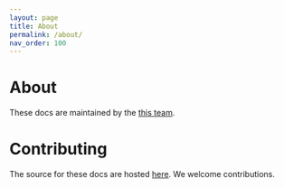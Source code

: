 ```yaml
---
layout: page
title: About
permalink: /about/
nav_order: 100
---
```


# About

These docs are maintained by the [this team](https://mlops-github.com/team).

# Contributing

The source for these docs are hosted [here](https://github.com/machine-learning-apps/website-docs).  We welcome contributions.
